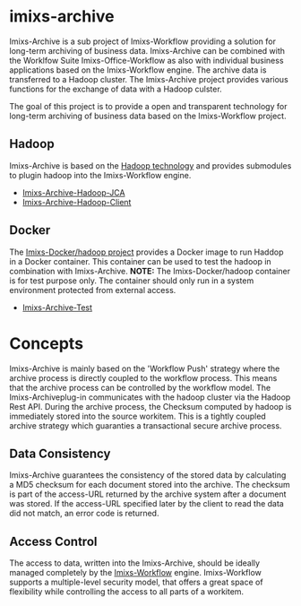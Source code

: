 # imixs-archive

Imixs-Archive is a sub project of Imixs-Workflow providing a solution for long-term archiving of business data.
Imixs-Archive can be combined with the Worklfow Suite Imixs-Office-Workflow as also with individual business applications based on the Imixs-Workflow engine. The archive data is transferred to a Hadoop cluster. The Imixs-Archive project provides various functions for the exchange of data with a Hadoop culster.

The goal of this project is to provide a open and transparent technology for long-term archiving of business data based on the Imixs-Workflow project.


## Hadoop 

Imixs-Archive is based on the [Hadoop technology](http://hadoop.apache.org/) and provides  submodules to plugin hadoop into the Imixs-Workflow engine.

* [Imixs-Archive-Hadoop-JCA](https://github.com/imixs/imixs-archive/tree/master/imixs-archive-hadoop-JCA)
* [Imixs-Archive-Hadoop-Client](https://github.com/imixs/imixs-archive/tree/master/imixs-archive-hadoop-Client)


## Docker

The [Imixs-Docker/hadoop project](https://github.com/imixs/imixs-docker/tree/master/hadoop) provides a Docker image to run Haddop in a Docker container. This container can be used to test the hadoop in combination with Imixs-Archive. **NOTE:** The Imixs-Docker/hadoop container is for test purpose only. The container should only run in a system environment protected from external access. 


* [Imixs-Archive-Test](https://github.com/imixs/imixs-archive/tree/master/imixs-archive-test)





# Concepts

Imixs-Archive is mainly based on the 'Workflow Push' strategy where the archive process is directly coupled to the workflow process. This means that the archive process can be controlled by the workflow model. The Imixs-Archiveplug-in communicates with the hadoop cluster via the Hadoop Rest API. During the archive process, the Checksum computed by hadoop is immediately stored into the source workitem. This is a tightly coupled archive strategy which guaranties a transactional secure archive process.


## Data Consistency 

Imixs-Archive guarantees the consistency of the stored data by calculating a MD5 checksum for each document stored into the archive. The checksum is part of the access-URL returned by the archive system after a document was stored. If the access-URL specified later by the client to read the data did not match, an error code is returned. 


## Access Control
The access to data, written into the Imixs-Archive, should be ideally managed completely by the [Imixs-Workflow](http://www.imixs.org) engine. Imixs-Workflow supports a multiple-level security model, that offers a great space of flexibility while controlling the access to all parts of a workitem. 

